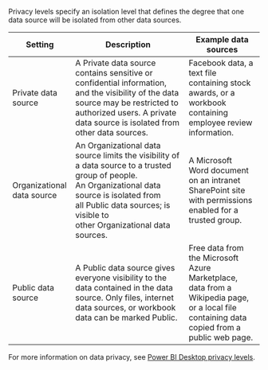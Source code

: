 Privacy levels specify an isolation level that defines the degree that one data source will be isolated from other data sources.

| **Setting** | **Description** | **Example data sources** |
|-------------|-----------------|--------------------------|
| Private data source | A Private data source contains sensitive or confidential information, and the visibility of the data source may be restricted to authorized users. A private data source is isolated from other data sources. | Facebook data, a text file containing stock awards, or a workbook containing employee review information. |
| Organizational data source | An Organizational data source limits the visibility of a data source to a trusted group of people. An Organizational data source is isolated from all Public data sources; is visible to other Organizational data sources. | A Microsoft Word document on an intranet SharePoint site with permissions enabled for a trusted group. |
| Public data source | A Public data source gives everyone visibility to the data contained in the data source. Only files, internet data sources, or workbook data can be marked Public. | Free data from the Microsoft Azure Marketplace, data from a Wikipedia page, or a local file containing data copied from a public web page. |

For more information on data privacy, see [Power BI Desktop privacy levels](https://docs.microsoft.com/power-bi/admin/desktop-privacy-levels/?azure-portal=true).
